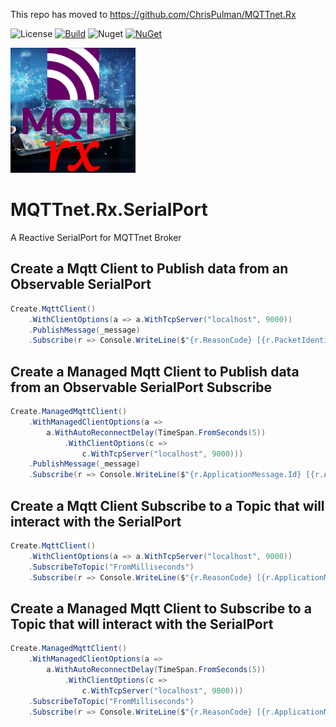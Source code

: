 This repo has moved to https://github.com/ChrisPulman/MQTTnet.Rx

![License](https://img.shields.io/github/license/ChrisPulman/MQTTnet.Rx.SerialPort.svg) [![Build](https://github.com/ChrisPulman/MQTTnet.Rx.SerialPort/actions/workflows/BuildOnly.yml/badge.svg)](https://github.com/ChrisPulman/MQTTnet.Rx.SerialPort/actions/workflows/BuildOnly.yml) ![Nuget](https://img.shields.io/nuget/dt/MQTTnet.Rx.SerialPort?color=pink&style=plastic) [![NuGet](https://img.shields.io/nuget/v/MQTTnet.Rx.SerialPort.svg?style=plastic)](https://www.nuget.org/packages/MQTTnet.Rx.SerialPort)

<p align="left">
  <a href="https://github.com/ChrisPulman/MQTTnet.Rx.SerialPort">
    <img alt="MQTTnet.Rx.SerialPort" src="https://github.com/ChrisPulman/MQTTnet.Rx.SerialPort/blob/main/Images/logo.png" width="200"/>
  </a>
</p>


# MQTTnet.Rx.SerialPort
A Reactive SerialPort for MQTTnet Broker

## Create a Mqtt Client to Publish data from an Observable SerialPort
```csharp
Create.MqttClient()
    .WithClientOptions(a => a.WithTcpServer("localhost", 9000))
    .PublishMessage(_message)
    .Subscribe(r => Console.WriteLine($"{r.ReasonCode} [{r.PacketIdentifier}]"));
```

## Create a Managed Mqtt Client to Publish data from an Observable SerialPort Subscribe
```csharp
Create.ManagedMqttClient()
    .WithManagedClientOptions(a =>
        a.WithAutoReconnectDelay(TimeSpan.FromSeconds(5))
            .WithClientOptions(c =>
                c.WithTcpServer("localhost", 9000)))
    .PublishMessage(_message)
    .Subscribe(r => Console.WriteLine($"{r.ApplicationMessage.Id} [{r.ApplicationMessage.ApplicationMessage.Topic}] value : {r.ApplicationMessage.ApplicationMessage.ConvertPayloadToString()}"));
```

## Create a Mqtt Client Subscribe to a Topic that will interact with the SerialPort
```csharp
Create.MqttClient()
    .WithClientOptions(a => a.WithTcpServer("localhost", 9000))
    .SubscribeToTopic("FromMilliseconds")
    .Subscribe(r => Console.WriteLine($"{r.ReasonCode} [{r.ApplicationMessage.Topic}] value : {r.ApplicationMessage.ConvertPayloadToString()}"));
```

## Create a Managed Mqtt Client to Subscribe to a Topic that will interact with the SerialPort
```csharp
Create.ManagedMqttClient()
    .WithManagedClientOptions(a =>
        a.WithAutoReconnectDelay(TimeSpan.FromSeconds(5))
            .WithClientOptions(c =>
                c.WithTcpServer("localhost", 9000)))
    .SubscribeToTopic("FromMilliseconds")
    .Subscribe(r => Console.WriteLine($"{r.ReasonCode} [{r.ApplicationMessage.Topic}] value : {r.ApplicationMessage.ConvertPayloadToString()}"));
```
